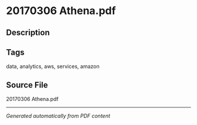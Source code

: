 # 20170306 Athena.pdf

## Description

## Tags
data, analytics, aws, services, amazon

## Source File
20170306 Athena.pdf

---
*Generated automatically from PDF content*
